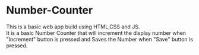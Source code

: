 # Number-Counter
This is a basic web app build using HTML,CSS and JS.<br>
It is a basic Number Counter that will increment the display number when "Increment" button is pressed and Saves the Number when "Save" button is pressed.
